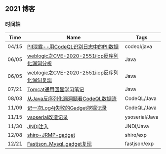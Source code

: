 ## 2021 博客



### 时间轴



| Time  | Name                                                         | Tags           |
| ----- | ------------------------------------------------------------ | -------------- |
| 04/15 | [PII泄露--用CodeQL识别日志中的PII数据](./PII泄露--用CodeQL识别日志中的PII数据.md) | codeql/java    |
| 06/05 | [weblogic之CVE-2020-2551iiop反序列化漏洞分析](./weblogic之CVE-2020-2551iiop反序列化漏洞分析.md) | Java           |
| 06/05 | [weblogic之CVE-2020-2551iiop反序列化漏洞复现](./weblogic之CVE-2020-2551iiop反序列化漏洞复现.md) | Java           |
| 07/21 | [Tomcat通用回显学习笔记](./Tomcat通用回显学习笔记.md)        | Java           |
| 08/03 | [从Java反序列化漏洞题看CodeQL数据流](./从Java反序列化漏洞题看CodeQL数据流.md) | CodeQL/Java    |
| 11/09 | [记一次Log4j失败的Gadget挖掘记录](./记一次Log4j失败的Gadget挖掘记录.md) | CodeQL/Java    |
| 11/15 | [ysoserial改造记录](./ysoserial改造记录.md)                  | ysoserial/Java |
| 11/30 | [JNDI注入](./JNDI注入.md)                                    | JNDI/Java      |
| 12/08 | [shiro-JRMP-gadget](./shiro-JRMP-gadget.md)                  | shiro/exp      |
| 12/21 | [Fastjson_Mysql_gadget复现](./Fastjson_Mysql_gadget复现.md)  | fastjson/exp   |

